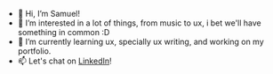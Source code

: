 - 👋 Hi, I’m Samuel!
- 👀 I’m interested in a lot of things, from music to ux, i bet we'll have something in common :D
- 🌱 I’m currently learning ux, specially ux writing, and working on my portfolio.
- 📫 Let's chat on <a href="https://www.linkedin.com/in/samuel-f-flores/">LinkedIn</a>!

<!---
s-fuentes-f/s-fuentes-f is a ✨ special ✨ repository because its `README.md` (this file) appears on your GitHub profile.
You can click the Preview link to take a look at your changes.
--->
